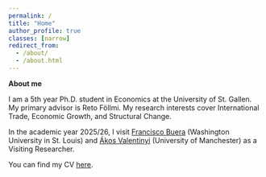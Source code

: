 ```yaml
---
permalink: /
title: "Home"
author_profile: true
classes: [narrow]
redirect_from: 
  - /about/
  - /about.html
---
```


**About me**

I am a 5th year Ph.D. student in Economics at the University of St. Gallen. My primary advisor is Reto Föllmi. My research interests cover International Trade, Economic Growth, and Structural Change.

In the academic year 2025/26, I visit
<a href="https://sites.google.com/site/fjbuera/" target="_blank">Francisco Buera</a> (Washington University in St. Louis) and 
<a href="https://sites.google.com/site/valentinyiakos/" target="_blank">Ákos Valentinyi</a> (University of Manchester) as a Visiting Researcher. 
 

You can find my CV <a href="/files/Academic_CV.pdf" target="_blank" rel="noopener"> here</a>.
